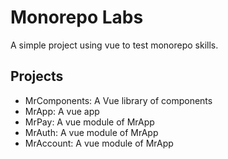 # Monorepo Labs

A simple project using vue to test monorepo skills.

## Projects

- MrComponents: A Vue library of components
- MrApp: A vue app
- MrPay: A vue module of MrApp
- MrAuth: A vue module of MrApp
- MrAccount: A vue module of MrApp
